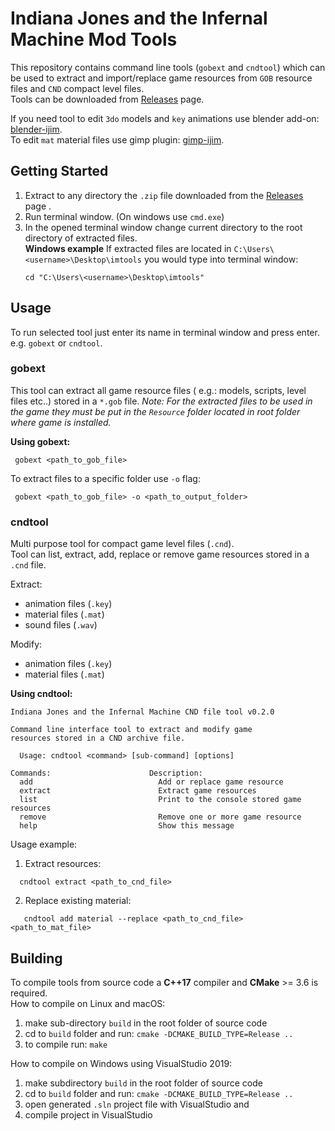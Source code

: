 # Indiana Jones and the Infernal Machine Mod Tools
This repository contains command line tools (`gobext` and `cndtool`) which can be used to extract and import/replace game resources from `GOB` resource files and `CND` compact level files.  
Tools can be downloaded from [Releases](https://github.com/smlu/ProjectMarduk/releases) page.  

If you need tool to edit `3do` models and `key` animations use blender add-on: [blender-ijim](https://github.com/smlu/blender-ijim).  
To edit `mat` material files use gimp plugin: [gimp-ijim](https://github.com/smlu/gimp-ijim).

## Getting Started
  1. Extract to any directory the `.zip` file downloaded from the [Releases](https://github.com/smlu/ProjectMarduk/releases) page .
  2. Run terminal window. (On windows use `cmd.exe`)
  3. In the opened terminal window change current directory to the root directory of extracted files.  
     **Windows example**
     If extracted files are located in `C:\Users\<username>\Desktop\imtools` you would type into terminal window:  
        ``` 
     cd "C:\Users\<username>\Desktop\imtools"
     ```

## Usage
  To run selected tool just enter its name in terminal window and press enter. e.g. `gobext` or `cndtool`.

### gobext
This tool can extract all game resource files ( e.g.: models, scripts, level files etc..) stored in a `*.gob` file.
*Note: For the extracted files to be used in the game they must be put in the `Resource` folder located in root folder where game is installed.*

**Using gobext:**
```
 gobext <path_to_gob_file>
```

To extract files to a specific folder use `-o` flag:
```
 gobext <path_to_gob_file> -o <path_to_output_folder>
```

### cndtool
Multi purpose tool for compact game level files (`.cnd`).  
Tool can list, extract, add, replace or remove game resources stored in a `.cnd` file.  

Extract:  
 - animation files (`.key`)
  - material files (`.mat`)
  - sound files (`.wav`)

Modify:
 - animation files (`.key`)
 - material files (`.mat`)

**Using cndtool:**
```
Indiana Jones and the Infernal Machine CND file tool v0.2.0

Command line interface tool to extract and modify game
resources stored in a CND archive file.

  Usage: cndtool <command> [sub-command] [options]

Commands:                      Description:
  add                            Add or replace game resource
  extract                        Extract game resources
  list                           Print to the console stored game resources
  remove                         Remove one or more game resource
  help                           Show this message
```

Usage example:
   1. Extract resources:   
   ```
     cndtool extract <path_to_cnd_file>
 ```
  2. Replace existing material:
  ```
     cndtool add material --replace <path_to_cnd_file> <path_to_mat_file>
 ```
    
## Building
To compile tools from source code a **C++17** compiler and **CMake** >= 3.6 is required.  
How to compile on Linux and macOS:
  1. make sub-directory `build` in the root folder of source code
  2. cd to `build` folder and run: 
   ```cmake -DCMAKE_BUILD_TYPE=Release ..```
   3. to compile run: ```make``` 

How to compile on Windows using VisualStudio 2019:
  1. make subdirectory `build` in the root folder of source code
  2. cd to `build` folder and run: 
   ```cmake -DCMAKE_BUILD_TYPE=Release ..```
  3. open generated `.sln` project file with VisualStudio and
  4. compile project in VisualStudio
